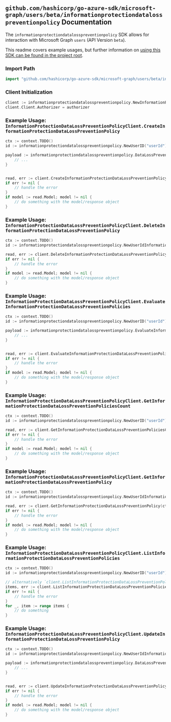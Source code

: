 
## `github.com/hashicorp/go-azure-sdk/microsoft-graph/users/beta/informationprotectiondatalosspreventionpolicy` Documentation

The `informationprotectiondatalosspreventionpolicy` SDK allows for interaction with Microsoft Graph `users` (API Version `beta`).

This readme covers example usages, but further information on [using this SDK can be found in the project root](https://github.com/hashicorp/go-azure-sdk/tree/main/docs).

### Import Path

```go
import "github.com/hashicorp/go-azure-sdk/microsoft-graph/users/beta/informationprotectiondatalosspreventionpolicy"
```


### Client Initialization

```go
client := informationprotectiondatalosspreventionpolicy.NewInformationProtectionDataLossPreventionPolicyClientWithBaseURI("https://graph.microsoft.com")
client.Client.Authorizer = authorizer
```


### Example Usage: `InformationProtectionDataLossPreventionPolicyClient.CreateInformationProtectionDataLossPreventionPolicy`

```go
ctx := context.TODO()
id := informationprotectiondatalosspreventionpolicy.NewUserID("userId")

payload := informationprotectiondatalosspreventionpolicy.DataLossPreventionPolicy{
	// ...
}


read, err := client.CreateInformationProtectionDataLossPreventionPolicy(ctx, id, payload, informationprotectiondatalosspreventionpolicy.DefaultCreateInformationProtectionDataLossPreventionPolicyOperationOptions())
if err != nil {
	// handle the error
}
if model := read.Model; model != nil {
	// do something with the model/response object
}
```


### Example Usage: `InformationProtectionDataLossPreventionPolicyClient.DeleteInformationProtectionDataLossPreventionPolicy`

```go
ctx := context.TODO()
id := informationprotectiondatalosspreventionpolicy.NewUserIdInformationProtectionDataLossPreventionPolicyID("userId", "dataLossPreventionPolicyId")

read, err := client.DeleteInformationProtectionDataLossPreventionPolicy(ctx, id, informationprotectiondatalosspreventionpolicy.DefaultDeleteInformationProtectionDataLossPreventionPolicyOperationOptions())
if err != nil {
	// handle the error
}
if model := read.Model; model != nil {
	// do something with the model/response object
}
```


### Example Usage: `InformationProtectionDataLossPreventionPolicyClient.EvaluateInformationProtectionDataLossPreventionPolicies`

```go
ctx := context.TODO()
id := informationprotectiondatalosspreventionpolicy.NewUserID("userId")

payload := informationprotectiondatalosspreventionpolicy.EvaluateInformationProtectionDataLossPreventionPoliciesRequest{
	// ...
}


read, err := client.EvaluateInformationProtectionDataLossPreventionPolicies(ctx, id, payload, informationprotectiondatalosspreventionpolicy.DefaultEvaluateInformationProtectionDataLossPreventionPoliciesOperationOptions())
if err != nil {
	// handle the error
}
if model := read.Model; model != nil {
	// do something with the model/response object
}
```


### Example Usage: `InformationProtectionDataLossPreventionPolicyClient.GetInformationProtectionDataLossPreventionPoliciesCount`

```go
ctx := context.TODO()
id := informationprotectiondatalosspreventionpolicy.NewUserID("userId")

read, err := client.GetInformationProtectionDataLossPreventionPoliciesCount(ctx, id, informationprotectiondatalosspreventionpolicy.DefaultGetInformationProtectionDataLossPreventionPoliciesCountOperationOptions())
if err != nil {
	// handle the error
}
if model := read.Model; model != nil {
	// do something with the model/response object
}
```


### Example Usage: `InformationProtectionDataLossPreventionPolicyClient.GetInformationProtectionDataLossPreventionPolicy`

```go
ctx := context.TODO()
id := informationprotectiondatalosspreventionpolicy.NewUserIdInformationProtectionDataLossPreventionPolicyID("userId", "dataLossPreventionPolicyId")

read, err := client.GetInformationProtectionDataLossPreventionPolicy(ctx, id, informationprotectiondatalosspreventionpolicy.DefaultGetInformationProtectionDataLossPreventionPolicyOperationOptions())
if err != nil {
	// handle the error
}
if model := read.Model; model != nil {
	// do something with the model/response object
}
```


### Example Usage: `InformationProtectionDataLossPreventionPolicyClient.ListInformationProtectionDataLossPreventionPolicies`

```go
ctx := context.TODO()
id := informationprotectiondatalosspreventionpolicy.NewUserID("userId")

// alternatively `client.ListInformationProtectionDataLossPreventionPolicies(ctx, id, informationprotectiondatalosspreventionpolicy.DefaultListInformationProtectionDataLossPreventionPoliciesOperationOptions())` can be used to do batched pagination
items, err := client.ListInformationProtectionDataLossPreventionPoliciesComplete(ctx, id, informationprotectiondatalosspreventionpolicy.DefaultListInformationProtectionDataLossPreventionPoliciesOperationOptions())
if err != nil {
	// handle the error
}
for _, item := range items {
	// do something
}
```


### Example Usage: `InformationProtectionDataLossPreventionPolicyClient.UpdateInformationProtectionDataLossPreventionPolicy`

```go
ctx := context.TODO()
id := informationprotectiondatalosspreventionpolicy.NewUserIdInformationProtectionDataLossPreventionPolicyID("userId", "dataLossPreventionPolicyId")

payload := informationprotectiondatalosspreventionpolicy.DataLossPreventionPolicy{
	// ...
}


read, err := client.UpdateInformationProtectionDataLossPreventionPolicy(ctx, id, payload, informationprotectiondatalosspreventionpolicy.DefaultUpdateInformationProtectionDataLossPreventionPolicyOperationOptions())
if err != nil {
	// handle the error
}
if model := read.Model; model != nil {
	// do something with the model/response object
}
```
